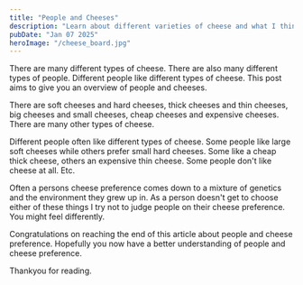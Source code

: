 ```yaml
---
title: "People and Cheeses"
description: "Learn about different varieties of cheese and what I think about why different people like different cheeses"
pubDate: "Jan 07 2025"
heroImage: "/cheese_board.jpg"
---
```


There are many different types of cheese. There are also many different types of people. Different people like different types of cheese. This post aims to give you an overview of people and cheeses.

There are soft cheeses and hard cheeses, thick cheeses and thin cheeses, big cheeses and small cheeses, cheap cheeses and expensive cheeses. There are many other types of cheese.

Different people often like different types of cheese. Some people like large soft cheeses while others prefer small hard cheeses. Some like a cheap thick cheese, others an expensive thin cheese. Some people don't like cheese at all. Etc.

Often a persons cheese preference comes down to a mixture of genetics and the environment they grew up in. As a person doesn't get to choose either of these things I try not to judge people on their cheese preference. You might feel differently.

Congratulations on reaching the end of this article about people and cheese preference. Hopefully you now have a better understanding of people and cheese preference.

Thankyou for reading.
